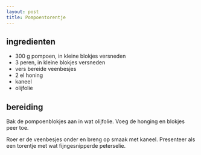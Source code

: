 ```yaml
---
layout: post
title: Pompoentorentje
---
```


##  ingredienten 
* 300 g pompoen, in kleine blokjes versneden
* 3 peren, in kleine blokjes versneden
* vers bereide veenbesjes
* 2 el honing
* kaneel
* olijfolie

##  bereiding 

Bak de pompoenblokjes aan in wat olijfolie. Voeg de honging en blokjes peer toe. 

Roer er de veenbesjes onder en breng op smaak met kaneel. Presenteer als een torentje met wat fijngesnipperde peterselie.

